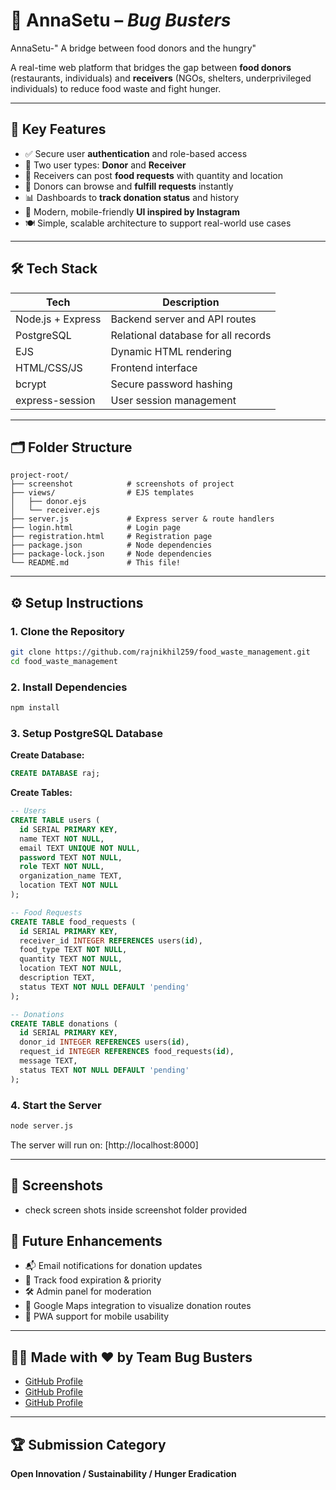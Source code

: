 
# 🍱 AnnaSetu – *Bug Busters*
AnnaSetu-" A bridge between food donors and the hungry"

A real-time web platform that bridges the gap between **food donors** (restaurants, individuals) and **receivers** (NGOs, shelters, underprivileged individuals) to reduce food waste and fight hunger.

---

## 🚀 Key Features

- ✅ Secure user **authentication** and role-based access  
- 👥 Two user types: **Donor** and **Receiver**  
- 📝 Receivers can post **food requests** with quantity and location  
- 🎁 Donors can browse and **fulfill requests** instantly  
- 📊 Dashboards to **track donation status** and history  
- 📱 Modern, mobile-friendly **UI inspired by Instagram**  
- 🍽️ Simple, scalable architecture to support real-world use cases  

---

## 🛠️ Tech Stack

| Tech              | Description                          |
|-------------------|--------------------------------------|
| Node.js + Express | Backend server and API routes        |
| PostgreSQL        | Relational database for all records  |
| EJS               | Dynamic HTML rendering               |
| HTML/CSS/JS       | Frontend interface                   |
| bcrypt            | Secure password hashing              |
| express-session   | User session management              |

---

## 🗂️ Folder Structure

```
project-root/
├── screenshot            # screenshots of project
├── views/                # EJS templates
│   ├── donor.ejs
│   └── receiver.ejs
├── server.js             # Express server & route handlers
├── login.html            # Login page
├── registration.html     # Registration page
├── package.json          # Node dependencies
├── package-lock.json     # Node dependencies
└── README.md             # This file!
```

---

## ⚙️ Setup Instructions

### 1. Clone the Repository
```bash
git clone https://github.com/rajnikhil259/food_waste_management.git
cd food_waste_management
```

### 2. Install Dependencies
```bash
npm install
```

### 3. Setup PostgreSQL Database

**Create Database:**
```sql
CREATE DATABASE raj;
```

**Create Tables:**
```sql
-- Users
CREATE TABLE users (
  id SERIAL PRIMARY KEY,
  name TEXT NOT NULL,
  email TEXT UNIQUE NOT NULL,
  password TEXT NOT NULL,
  role TEXT NOT NULL,
  organization_name TEXT,
  location TEXT NOT NULL
);

-- Food Requests
CREATE TABLE food_requests (
  id SERIAL PRIMARY KEY,
  receiver_id INTEGER REFERENCES users(id),
  food_type TEXT NOT NULL,
  quantity TEXT NOT NULL,
  location TEXT NOT NULL,
  description TEXT,
  status TEXT NOT NULL DEFAULT 'pending'
);

-- Donations
CREATE TABLE donations (
  id SERIAL PRIMARY KEY,
  donor_id INTEGER REFERENCES users(id),
  request_id INTEGER REFERENCES food_requests(id),
  message TEXT,
  status TEXT NOT NULL DEFAULT 'pending'
);
```

### 4. Start the Server
```bash
node server.js
```
The server will run on: [http://localhost:8000]

---

## 📸 Screenshots

- check screen shots inside screenshot folder provided

## 🚧 Future Enhancements

- 📬 Email notifications for donation updates  
- 📆 Track food expiration & priority  
- 🛠️ Admin panel for moderation  
- 📍 Google Maps integration to visualize donation routes  
- 📱 PWA support for mobile usability  

---

## 👨‍💻 Made with ❤️ by Team Bug Busters

- [GitHub Profile](https://github.com/rajnikhil259) 
- [GitHub Profile](https://github.com/aknoru) 
- [GitHub Profile](https://github.com/drop04) 

---

## 🏆 Submission Category

**Open Innovation / Sustainability / Hunger Eradication**

